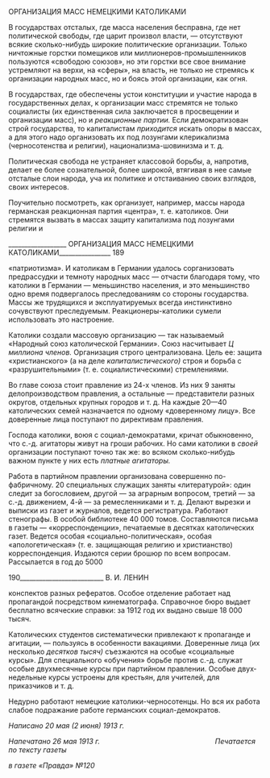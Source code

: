ОРГАНИЗАЦИЯ МАСС НЕМЕЦКИМИ КАТОЛИКАМИ

В государствах отсталых, где масса населения бесправна, где нет политической сво­боды, где царит произвол власти, — отсутствуют всякие сколько-нибудь широкие по­литические организации. Только ничтожные горстки помещиков или миллионеров-промышленников пользуются «свободою союзов», но эти горстки все свое внимание устремляют на верхи, на «сферы», на власть, не только не стремясь к организации на­родных масс, но и боясь этой организации, как огня.

В государствах, где обеспечены устои конституции и участие народа в государст­венных делах, к организации масс стремятся не только социалисты (их единственная сила заключается в просвещении и организации масс), но и _реакционные партии._ Если демократизован строй государства, то капиталистам _приходится_ искать опоры в мас­сах, а для этого надо организовать их под лозунгами клерикализма (черносотенства и религии), национализма-шовинизма и т. д.

Политическая свобода не устраняет классовой борьбы, а, напротив, делает ее более сознательной, более широкой, втягивая в нее самые отсталые слои народа, уча их поли­тике и отстаиванию своих взглядов, своих интересов.

Поучительно посмотреть, как организует, например, массы народа германская реак­ционная партия «центра», т. е. католиков. Они стремятся вызвать в массах защиту ка­питализма под лозунгами религии и

  

__________________ ОРГАНИЗАЦИЯ МАСС НЕМЕЦКИМИ КАТОЛИКАМИ________________ 189

«патриотизма». И католикам в Германии удалось сорганизовать предрассудки и темно­ту народных масс — отчасти благодаря тому, что католики в Германии — меньшинство населения, и это меньшинство одно время подвергалось преследованиям со стороны государства. Массы же трудящихся и эксплуатируемых всегда инстинктивно сочувст­вуют преследуемым. Реакционеры-католики сумели использовать это настроение.

Католики создали массовую организацию — так называемый «Народный союз като­лической Германии». Союз насчитывает _Ц миллиона членов._ Организация строго цен­трализована. Цель ее: защита «христианского» (а на деле _капиталистического)_ строя и борьба с «разрушительными» (т. е. социалистическими) стремлениями.

Во главе союза стоит правление из 24-х членов. Из них 9 заняты делопроизводством правления, а остальные — представители разных округов, отдельных крупных городов и т. д. На каждые 20—40 католических семей назначается по одному «доверенному ли­цу». Все доверенные лица поступают по директивам правления.

Господа католики, воюя с социал-демократами, кричат обыкновенно, что с.-д. агита­торы живут на гроши рабочих. Но сами католики в _своей_ организации поступают точно так же: во всяком сколько-нибудь важном пункте у них есть _платные агитаторы._

Работа в партийном правлении организована совершенно по-фабричному. 20 специ­альных служащих заняты «литературой»: один следит за богословием, другой — за аг­рарным вопросом, третий — за с.-д. движением, 4-й — за ремесленниками и т. д. Дела­ют вырезки и выписки из газет и журналов, ведется регистратура. Работают стеногра­фы. В особой библиотеке 40 000 томов. Составляются письма в газеты — «корреспон­денции», печатаемые в десятках католических газет. Ведется особая «социально-политическая», особая «апологетическая» (т. е. защищающая религию и христианство) корреспонденция. Издаются серии брошюр по всем вопросам. Рассылается в год до 5000

  

190__________________________ В. И. ЛЕНИН

конспектов разных рефератов. Особое отделение работает над пропагандой посредст­вом кинематографа. Справочное бюро выдает бесплатно всяческие справки: за 1912 год их выдано свыше 18 000 тысяч.

Католических студентов систематически привлекают к пропаганде и агитации, — пользуясь в особенности вакациями. Доверенные лица (их несколько _десятков тысяч)_ съезжаются на особые «социальные курсы». Для специального «обучения» борьбе про­тив с.-д. служат особые двухмесячные курсы при партийном правлении. Особые двух­недельные курсы устроены для крестьян, для учителей, для приказчиков и т. д.

Недурно работают немецкие католики-черносотенцы. Но вся их работа слабое под­ражание работе германских социал-демократов.

_Написано 20 мая (2 июня) 1913 г._

_Напечатано 26 мая 1913 г.                                                          Печатается по тексту газеты_

_в газете «Правда» №120_